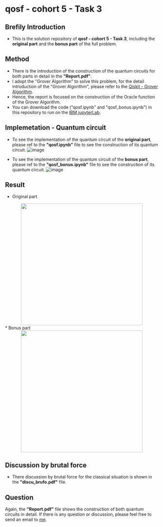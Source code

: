 # qosf - cohort 5 - Task 3

## Brefily Introduction
* This is the solution repository of **qosf - cohort 5 - Task 3**, including the **original part** and the **bonus part** of the full problem.


## Method
* There is the introduction of the construction of the quantum circuits for both parts in detail in the **"Report.pdf"**.
* I adopt the "Grover Algorithm" to solve this problem, for the detail introduction of the "Grover Algorithm", please refer to the [Qiskit - Grover Algorithm](https://qiskit.org/textbook/ch-algorithms/grover.html).
* Hence, the report is focused on the construction of the Oracle function of the Grover Algorithm.
* You can download the code ("qosf.ipynb" and "qosf_bonus.ipynb") in this repository to run on the [IBM jupyterLab](https://lab.quantum-computing.ibm.com/user/5eef481099288700193a0d60/lab/tree/qosf_bonus.ipynb?redirects=1).


## Implemetation - Quantum circuit
* To see the implementation of the quantum circuit of the **original part**, please ref to the **"qosf.ipynb"** file to see the construction of its quantum circuit.
![image](https://github.com/Yi-Huaaa/qosf-task3/blob/main/plot/full%20qc.png)

* To see the implementation of the quantum circuit of the **bonus part**, please ref to the **"qosf_bonus.ipynb"** file to see the construction of its quantum circuit.
![image](https://github.com/Yi-Huaaa/qosf-task3/blob/main/plot/bonus_qc.png)

## Result
* Original part
<!-- ![image](https://github.com/Yi-Huaaa/qosf-task3/blob/main/plot/result.png=40%x) -->
<div align="center"><img src="https://github.com/Yi-Huaaa/qosf-task3/blob/main/plot/result.png" width="400"/><br/> </div>
* Bonus part
<!-- ![image](https://github.com/Yi-Huaaa/qosf-task3/blob/main/plot/bonus_result.png) -->
<div align="center"><img src="https://github.com/Yi-Huaaa/qosf-task3/blob/main/plot/bonus_result.png" width="400"/><br/> </div>


## Discussion by brutal force
* There discussion by brutal force for the classical situation is shown in the **"discu_brufo.pdf"** file.

## Question
Again, the **"Report.pdf"** file shows the construction of both quantum circuits in detail. 
If there is any question or discussion, please feel free to send an email to [me](mailto:r09944072@csie.ntu.edu.tw).




